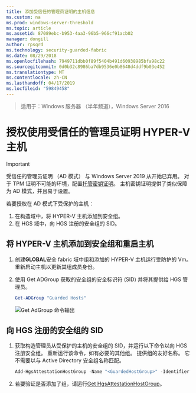 ```yaml
---
title: 添加受信任的管理员证明的主机信息
ms.custom: na
ms.prod: windows-server-threshold
ms.topic: article
ms.assetid: 87089ebc-b953-4aa3-96b5-966cf91acb02
manager: dongill
author: rpsqrd
ms.technology: security-guarded-fabric
ms.date: 08/29/2018
ms.openlocfilehash: 7949711dbb0f89f5404b491d60938985bfa98c22
ms.sourcegitcommit: 0d0b32c8986ba7db9536e0b8648d4ddf9b03e452
ms.translationtype: MT
ms.contentlocale: zh-CN
ms.lasthandoff: 04/17/2019
ms.locfileid: "59849458"
---
```

>适用于：Windows 服务器 （半年频道），Windows Server 2016

# <a name="authorize-hyper-v-hosts-using-admin-trusted-attestation"></a>授权使用受信任的管理员证明 HYPER-V 主机

>[!IMPORTANT]
>受信任的管理员证明 （AD 模式） 与 Windows Server 2019 从开始已弃用。 对于 TPM 证明不可能的环境，配置[托管密钥证明](guarded-fabric-initialize-hgs-key-mode.md)。 主机密钥证明提供了类似保障为 AD 模式，并且易于设置。 


若要授权在 AD 模式下受保护的主机： 

1. 在构造域中，将 HYPER-V 主机添加到安全组。
2. 在 HGS 域中，向 HGS 注册的安全组的 SID。 

## <a name="add-the-hyper-v-host-to-a-security-group-and-reboot-the-host"></a>将 HYPER-V 主机添加到安全组和重启主机

1. 创建**GLOBAL**安全 fabric 域中组和添加的 HYPER-V 主机运行受防护的 Vm。 
   重新启动主机以更新其组成员身份。

2. 使用 Get ADGroup 获取的安全组的安全标识符 (SID) 并将其提供给 HGS 管理员。 

   ```powershell
   Get-ADGroup "Guarded Hosts"
   ```

   ![Get AdGroup 命令输出](../media/Guarded-Fabric-Shielded-VM/guarded-host-get-adgroup.png)

## <a name="register-the-sid-of-the-security-group-with-hgs"></a>向 HGS 注册的安全组的 SID  

1. 获取构造管理员从受保护的主机的安全组的 SID，并运行以下命令以向 HGS 注册安全组。 
   重新运行该命令，如有必要的其他组。 
   提供组的友好名称。 
   它不需要以与 Active Directory 安全组名称匹配。 

   ```powershell
   Add-HgsAttestationHostGroup -Name "<GuardedHostGroup>" -Identifier "<SID>"
   ```

2. 若要验证是否添加了组，请运行[Get HgsAttestationHostGroup](https://technet.microsoft.com/library/mt652172.aspx)。 


